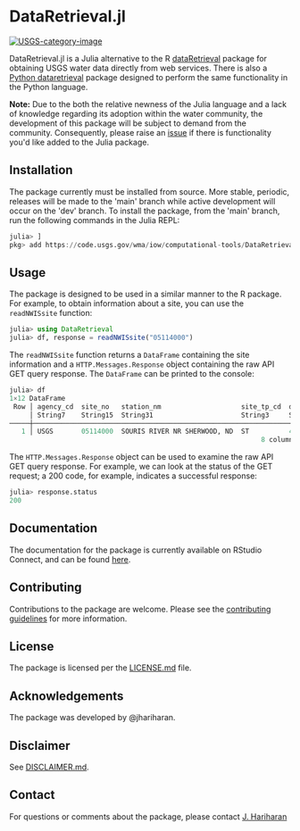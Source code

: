 # DataRetrieval.jl

[![USGS-category-image](https://img.shields.io/badge/USGS-Core-green.svg)](https://owi.usgs.gov/R/packages.html#core)

DataRetrieval.jl is a Julia alternative to the R [dataRetrieval](https://code.usgs.gov/water/dataRetrieval) package for obtaining USGS water data directly from web services. There is also a [Python dataretrieval](https://github.com/USGS-python/dataretrieval) package designed to perform the same functionality in the Python language.

**Note:** Due to the both the relative newness of the Julia language and a
lack of knowledge regarding its adoption within the water community, the
development of this package will be subject to demand from the community.
Consequently, please raise an
[issue](https://code.usgs.gov/wma/iow/computational-tools/DataRetrieval.jl/-/issues)
if there is functionality you'd like added to the Julia package.


## Installation

The package currently must be installed from source. More stable, periodic,
releases will be made to the 'main' branch while active development will occur
on the 'dev' branch. To install the package, from the 'main' branch, run the
following commands in the Julia REPL:

```julia
julia> ]
pkg> add https://code.usgs.gov/wma/iow/computational-tools/DataRetrieval.jl.git
```

## Usage

The package is designed to be used in a similar manner to the R package.
For example, to obtain information about a site, you can use the
`readNWISsite` function:

```julia
julia> using DataRetrieval
julia> df, response = readNWISsite("05114000")
```

The `readNWISsite` function returns a `DataFrame` containing the site
information and a `HTTP.Messages.Response` object containing the raw API GET
query response. The `DataFrame` can be printed to the console:

```julia
julia> df
1×12 DataFrame
 Row │ agency_cd  site_no   station_nm                    site_tp_cd  dec_lat_ ⋯
     │ String7    String15  String31                      String3     String15 ⋯
─────┼──────────────────────────────────────────────────────────────────────────
   1 │ USGS       05114000  SOURIS RIVER NR SHERWOOD, ND  ST          48.99001 ⋯
                                                               8 columns omitted
```

The `HTTP.Messages.Response` object can be used to examine the raw API GET
query response. For example, we can look at the status of the GET request; a
200 code, for example, indicates a successful response:

```julia
julia> response.status
200
```

## Documentation

The documentation for the package is currently available on RStudio Connect,
and can be found [here](https://rconnect.chs.usgs.gov/DataRetrieval-jl/).

## Contributing

Contributions to the package are welcome. Please see the
[contributing guidelines](https://code.usgs.gov/wma/iow/computational-tools/DataRetrieval.jl/-/blob/main/CONTRIBUTING.md)
for more information.

## License

The package is licensed per the
[LICENSE.md](https://code.usgs.gov/wma/iow/computational-tools/DataRetrieval.jl/-/blob/main/LICENSE)
file.

## Acknowledgements

The package was developed by @jhariharan.

## Disclaimer

See [DISCLAIMER.md](https://code.usgs.gov/wma/iow/computational-tools/DataRetrieval.jl/-/blob/main/DISCLAIMER.md).

## Contact

For questions or comments about the package, please contact
[J. Hariharan](mailto:jhariharan@usgs.gov)
